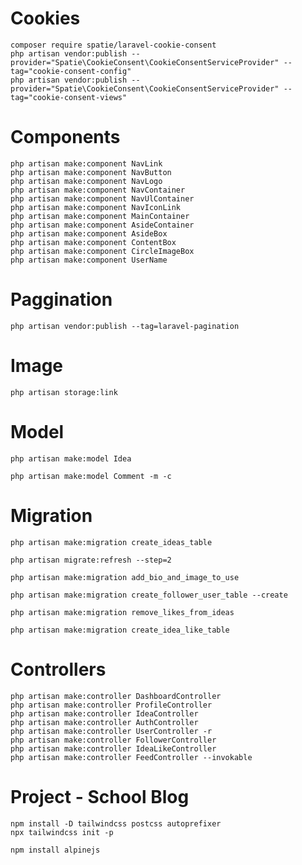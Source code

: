 
#   Cookies

    composer require spatie/laravel-cookie-consent
    php artisan vendor:publish --provider="Spatie\CookieConsent\CookieConsentServiceProvider" --tag="cookie-consent-config"
    php artisan vendor:publish --provider="Spatie\CookieConsent\CookieConsentServiceProvider" --tag="cookie-consent-views"



#   Components

    php artisan make:component NavLink
    php artisan make:component NavButton
    php artisan make:component NavLogo
    php artisan make:component NavContainer
    php artisan make:component NavUlContainer
    php artisan make:component NavIconLink
    php artisan make:component MainContainer
    php artisan make:component AsideContainer
    php artisan make:component AsideBox
    php artisan make:component ContentBox
    php artisan make:component CircleImageBox
    php artisan make:component UserName

#   Paggination

    php artisan vendor:publish --tag=laravel-pagination

#   Image

    php artisan storage:link

#   Model

    php artisan make:model Idea

    php artisan make:model Comment -m -c

#   Migration

    php artisan make:migration create_ideas_table

    php artisan migrate:refresh --step=2

    php artisan make:migration add_bio_and_image_to_use

    php artisan make:migration create_follower_user_table --create

    php artisan make:migration remove_likes_from_ideas

    php artisan make:migration create_idea_like_table

#   Controllers

    php artisan make:controller DashboardController
    php artisan make:controller ProfileController
    php artisan make:controller IdeaController
    php artisan make:controller AuthController
    php artisan make:controller UserController -r
    php artisan make:controller FollowerController
    php artisan make:controller IdeaLikeController
    php artisan make:controller FeedController --invokable

#   Project - School Blog

    npm install -D tailwindcss postcss autoprefixer
    npx tailwindcss init -p

    npm install alpinejs


